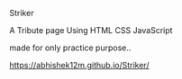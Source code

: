Striker

A Tribute page Using HTML CSS JavaScript

made for only practice purpose..

https://abhishek12m.github.io/Striker/
